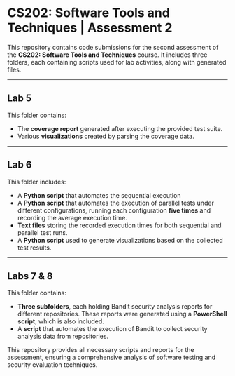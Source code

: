 ﻿# **CS202: Software Tools and Techniques | Assessment 2**  

This repository contains code submissions for the second assessment of the **CS202: Software Tools and Techniques** course. It includes three folders, each containing scripts used for lab activities, along with generated files.

---

## **Lab 5**  
This folder contains:
- The **coverage report** generated after executing the provided test suite.
- Various **visualizations** created by parsing the coverage data.

---

## **Lab 6**  
This folder includes:
- A **Python script** that automates the sequential execution
- A **Python script** that automates the execution of parallel tests under different configurations, running each configuration **five times** and recording the average execution time.
- **Text files** storing the recorded execution times for both sequential and parallel test runs.
- A **Python script** used to generate visualizations based on the collected test results.

---

## **Labs 7 & 8**  
This folder contains:
- **Three subfolders**, each holding Bandit security analysis reports for different repositories. These reports were generated using a **PowerShell script**, which is also included.
- A **script** that automates the execution of Bandit to collect security analysis data from repositories.


This repository provides all necessary scripts and reports for the assessment, ensuring a comprehensive analysis of software testing and security evaluation techniques.




